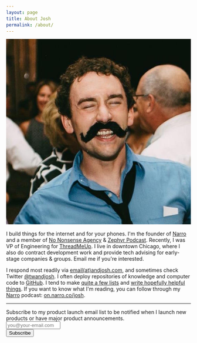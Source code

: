```yaml
---
layout: page
title: About Josh
permalink: /about/
---
```

<style>
.markdown-body p img{
    max-width: 100px !important;
    float: right;
    margin: 0.5em -3em 0.5em 1em !important;
    box-shadow: 0 0 5px rgba(0,0,0,0.5);
}
@media only screen and (max-width :48em){
    .markdown-body p img{
        margin-right: 0 !important;
    }
}
</style>
![Josh Beckman](/images/page/mustache.jpg)

I build things for the internet and for your phones. I'm the founder of [Narro](//narro.co) and a member of [No Nonsense Agency](http://no.nonsense.agency) & [Zephyr Podcast](https://soundcloud.com/zephyrpodcast). Recently, I was VP of Engineering for [ThreadMeUp](http://threadmeup.com). I live in downtown Chicago, where I also do contract development work and provide tech advising for early-stage companies & groups. Email me if you're interested.

I respond most readily via [email(at)andjosh.com](mailto:email@andjosh.com), and sometimes check Twitter [@twandjosh](http://twitter.com/twandjosh). I often deploy repositories of knowledge and computer code to [GitHub](//github.com/andjosh). I tend to make [quite a few lists](/lists) and [write hopefully helpful things](/). If you want to know what I'm reading, you can follow through my [Narro](//narro.co) podcast: [on.narro.co/josh](http://on.narro.co/josh).

---

 <form action="https://tinyletter.com/andjosh" method="post" target="popupwindow" onsubmit="window.open('https://tinyletter.com/andjosh', 'popupwindow', 'scrollbars=yes,width=800,height=600');return true"><p><label for="tlemail">Subscribe to my product launch email list to be notified when I Iaunch new products or have major product announcements.</label><br><input type="email" style="width:140px" name="email" id="tlemail" placeholder="you@your-email.com"/><input type="hidden" value="1" name="embed"/><br><input type="submit" value="Subscribe" /></p></form>
